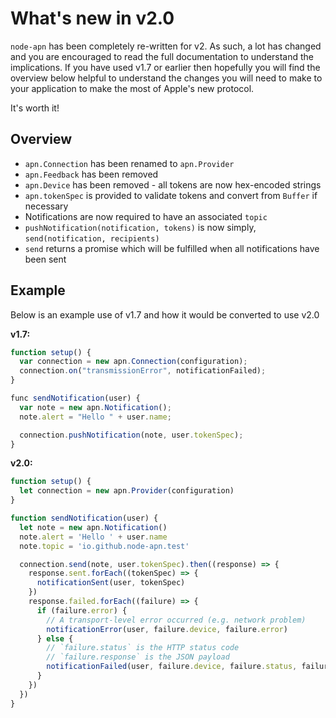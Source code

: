 # What's new in v2.0

`node-apn` has been completely re-written for v2. As such, a lot has changed
and you are encouraged to read the full documentation to understand the
implications. If you have used v1.7 or earlier then hopefully you will find
the overview below helpful to understand the changes you will need to make to
your application to make the most of Apple's new protocol.

It's worth it!

## Overview

- `apn.Connection` has been renamed to `apn.Provider`
- `apn.Feedback` has been removed
- `apn.Device` has been removed - all tokens are now hex-encoded strings
- `apn.tokenSpec` is provided to validate tokens and convert from `Buffer` if
  necessary
- Notifications are now required to have an associated `topic`
- `pushNotification(notification, tokens)` is now simply, `send(notification, recipients)`
- `send` returns a promise which will be fulfilled when all notifications have
  been sent

## Example

Below is an example use of v1.7 and how it would be converted to use v2.0

**v1.7:**

```javascript
function setup() {
  var connection = new apn.Connection(configuration);
  connection.on("transmissionError", notificationFailed);
}

func sendNotification(user) {
  var note = new apn.Notification();
  note.alert = "Hello " + user.name;

  connection.pushNotification(note, user.tokenSpec);
}
```

**v2.0:**

```javascript
function setup() {
  let connection = new apn.Provider(configuration)
}

function sendNotification(user) {
  let note = new apn.Notification()
  note.alert = 'Hello ' + user.name
  note.topic = 'io.github.node-apn.test'

  connection.send(note, user.tokenSpec).then((response) => {
    response.sent.forEach((tokenSpec) => {
      notificationSent(user, tokenSpec)
    })
    response.failed.forEach((failure) => {
      if (failure.error) {
        // A transport-level error occurred (e.g. network problem)
        notificationError(user, failure.device, failure.error)
      } else {
        // `failure.status` is the HTTP status code
        // `failure.response` is the JSON payload
        notificationFailed(user, failure.device, failure.status, failure.response)
      }
    })
  })
}
```
